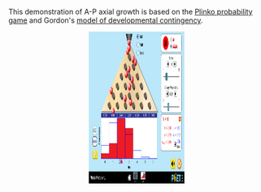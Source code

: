 This demonstration of A-P axial growth is based on the [Plinko probability game](https://phet.colorado.edu/en/simulation/plinko-probability) and Gordon's [model of developmental contingency](https://books.google.com/books/about/The_Hierarchical_Genome_and_Differentiat.html?id=KcmSteToLQAC&printsec=frontcover&source=kp_read_button#v=onepage&q&f=false).  
  
<p align="center">
  <img width="188" height="300" src="https://github.com/devoworm/Triangular-State-Machines-TSM/blob/master/A-P%20segmentation%20Plinko%20tree/plinko-probability-600.png">
</p>

